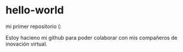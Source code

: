 # hello-world
mi primer repositorio (:

Estoy hacieno mi github para poder colaborar con mis compañeros de inovación virtual.

